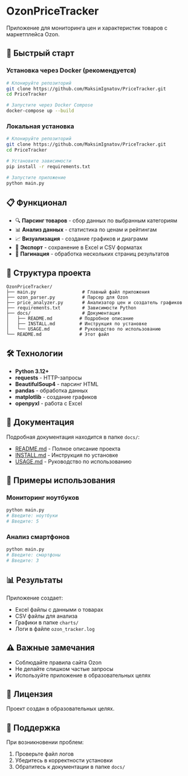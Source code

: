 # OzonPriceTracker

Приложение для мониторинга цен и характеристик товаров с маркетплейса Ozon.

## 🚀 Быстрый старт

### Установка через Docker (рекомендуется)

```bash
# Клонируйте репозиторий
git clone https://github.com/MaksimIgnatov/PriceTracker.git
cd PriceTracker

# Запустите через Docker Compose
docker-compose up --build
```

### Локальная установка

```bash
# Клонируйте репозиторий
git clone https://github.com/MaksimIgnatov/PriceTracker.git
cd PriceTracker

# Установите зависимости
pip install -r requirements.txt

# Запустите приложение
python main.py
```

## 📋 Функционал

- 🔍 **Парсинг товаров** - сбор данных по выбранным категориям
- 📊 **Анализ данных** - статистика по ценам и рейтингам
- 📈 **Визуализация** - создание графиков и диаграмм
- 💾 **Экспорт** - сохранение в Excel и CSV форматах
- 📄 **Пагинация** - обработка нескольких страниц результатов

## 📁 Структура проекта

```
OzonPriceTracker/
├── main.py                 # Главный файл приложения
├── ozon_parser.py          # Парсер для Ozon
├── price_analyzer.py       # Анализатор цен и создатель графиков
├── requirements.txt        # Зависимости Python
├── docs/                   # Документация
│   ├── README.md          # Подробное описание
│   ├── INSTALL.md         # Инструкция по установке
│   └── USAGE.md           # Руководство по использованию
└── README.md              # Этот файл
```

## 🛠 Технологии

- **Python 3.12+**
- **requests** - HTTP-запросы
- **BeautifulSoup4** - парсинг HTML
- **pandas** - обработка данных
- **matplotlib** - создание графиков
- **openpyxl** - работа с Excel

## 📖 Документация

Подробная документация находится в папке `docs/`:

- [README.md](docs/README.md) - Полное описание проекта
- [INSTALL.md](docs/INSTALL.md) - Инструкция по установке
- [USAGE.md](docs/USAGE.md) - Руководство по использованию

## 🎯 Примеры использования

### Мониторинг ноутбуков
```bash
python main.py
# Введите: ноутбуки
# Введите: 5
```

### Анализ смартфонов
```bash
python main.py
# Введите: смартфоны
# Введите: 3
```

## 📊 Результаты

Приложение создает:
- Excel файлы с данными о товарах
- CSV файлы для анализа
- Графики в папке `charts/`
- Логи в файле `ozon_tracker.log`

## ⚠️ Важные замечания

- Соблюдайте правила сайта Ozon
- Не делайте слишком частые запросы
- Используйте приложение в образовательных целях

## 📝 Лицензия

Проект создан в образовательных целях.

## 🤝 Поддержка

При возникновении проблем:
1. Проверьте файл логов
2. Убедитесь в корректности установки
3. Обратитесь к документации в папке `docs/`
